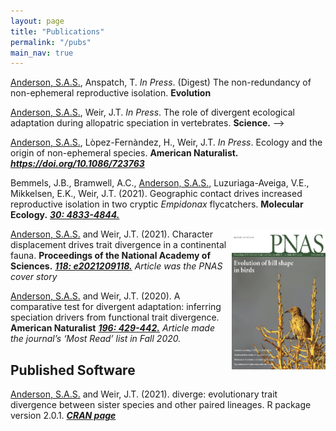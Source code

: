 ```yaml
---
layout: page
title: "Publications"
permalink: "/pubs"
main_nav: true
---
```


<style>
img {
	float:right;
}
</style>

<!--<h2>Submitted</h2>

<h2>Out Now</h2>-->

<p><u>Anderson, S.A.S.</u>, Anspatch, T. <i>In Press</i>. (Digest) The non-redundancy of non-ephemeral reproductive isolation. <b>Evolution</b></p>

<p><u>Anderson, S.A.S.</u>, Weir, J.T. <i>In Press</i>. The role of divergent ecological adaptation during allopatric speciation in vertebrates. <b>Science.</b> --></p> 

<p><u>Anderson, S.A.S.</u>, L&ograve;pez-Fern&agrave;ndez, H., Weir, J.T. <i>In Press</i>. Ecology and the origin of non-ephemeral species. <b>American Naturalist.</b> <a href="https://doi.org/10.1086/723763"><b><i>https://doi.org/10.1086/723763</i></b></a> </p>

<p>Bemmels, J.B., Bramwell, A.C., <u>Anderson, S.A.S.</u>, Luzuriaga-Aveiga, V.E.,
Mikkelsen, E.K., Weir, J.T. (2021). Geographic contact drives increased reproductive isolation in two cryptic <i>Empidonax</i> flycatchers. <b>Molecular Ecology.</b> <a href="https://doi.org/10.1111/mec.16105"><b><i>30: 4833-4844.</i></b></a> </p>

<p><a href="https://www.pnas.org/content/118/20.cover-expansion"> <img src="/assets/pnas_118_20_coverthumb_smaller.jpg" alt="PNAS cov" style="width:150px;height:225px;margin-left:05px;"> </a> <u>Anderson, S.A.S.</u> and Weir, J.T. (2021). Character displacement drives trait divergence in a continental fauna. <b>Proceedings of the National Academy of Sciences.</b> <a href="https://doi.org/10.1073/pnas.2021209118"><b><i>118: e2021209118.</i></b></a>
<i>Article was the PNAS cover story</i></p>

<p><u>Anderson, S.A.S.</u> and Weir, J.T. (2020). A comparative test for divergent adaptation: inferring speciation drivers from functional trait divergence. <b>American Naturalist</b> <a href="https://doi.org/10.1086/710338"><b><i>196: 429-442.</i></b></a>
<i>Article made the journal’s ‘Most Read’ list in Fall 2020.</i></p>

<h2>Published Software</h2>

<p><u>Anderson, S.A.S.</u> and Weir, J.T. (2021). diverge: evolutionary trait divergence between sister species and other paired lineages. R package version 2.0.1. <a href="https://cran.r-project.org/web/packages/diverge/index.html"><b><i>CRAN page</i></b></a></p>

